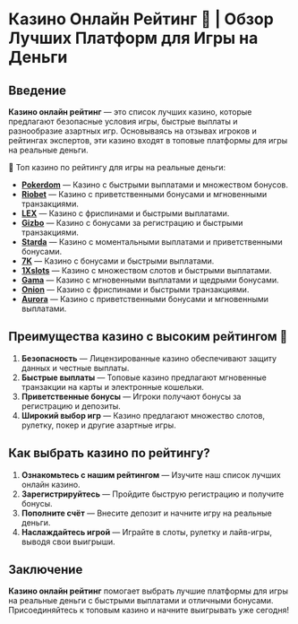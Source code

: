 # Казино Онлайн Рейтинг 🎰 | Обзор Лучших Платформ для Игры на Деньги

## Введение

**Казино онлайн рейтинг** — это список лучших казино, которые предлагают безопасные условия игры, быстрые выплаты и разнообразие азартных игр. Основываясь на отзывах игроков и рейтингах экспертов, эти казино входят в топовые платформы для игры на реальные деньги.

🎰 Топ казино по рейтингу для игры на реальные деньги:

- **[Pokerdom](https://brandplay.link/4k77v2yx)** — Казино с быстрыми выплатами и множеством бонусов.
- **[Riobet](https://brandplay.link/7xBLTPyj)** — Казино с приветственными бонусами и мгновенными транзакциями.
- **[LEX](https://brandplay.link/zW4hdDFV)** — Казино с фриспинами и быстрыми выплатами.
- **[Gizbo](https://brandplay.link/bprXw4YV)** — Казино с бонусами за регистрацию и быстрыми транзакциями.
- **[Starda](https://brandplay.link/fB7xwRFL)** — Казино с моментальными выплатами и приветственными бонусами.
- **[7K](https://brandplay.link/BvQyFShp)** — Казино с бонусами и быстрыми выплатами.
- **[1Xslots](https://brandplay.link/hSB1khtr)** — Казино с множеством слотов и быстрыми выплатами.
- **[Gama](https://brandplay.link/j6NMKsDz)** — Казино с мгновенными выплатами и щедрыми бонусами.
- **[Onion](https://brandplay.link/zBGRVpQ9)** — Казино с фриспинами и быстрыми транзакциями.
- **[Aurora](https://10trafic-stat2.com/click/668546556bcc6313411604bd/6766/13032/subaccount)** — Казино с приветственными бонусами и мгновенными выплатами.

## Преимущества казино с высоким рейтингом 🎯

1. **Безопасность** — Лицензированные казино обеспечивают защиту данных и честные выплаты.
2. **Быстрые выплаты** — Топовые казино предлагают мгновенные транзакции на карты и электронные кошельки.
3. **Приветственные бонусы** — Игроки получают бонусы за регистрацию и депозиты.
4. **Широкий выбор игр** — Казино предлагают множество слотов, рулетку, покер и другие азартные игры.

## Как выбрать казино по рейтингу?

1. **Ознакомьтесь с нашим рейтингом** — Изучите наш список лучших онлайн казино.
2. **Зарегистрируйтесь** — Пройдите быструю регистрацию и получите бонусы.
3. **Пополните счёт** — Внесите депозит и начните игру на реальные деньги.
4. **Наслаждайтесь игрой** — Играйте в слоты, рулетку и лайв-игры, выводя свои выигрыши.

## Заключение

**Казино онлайн рейтинг** помогает выбрать лучшие платформы для игры на реальные деньги с быстрыми выплатами и отличными бонусами. Присоединяйтесь к топовым казино и начните выигрывать уже сегодня!
